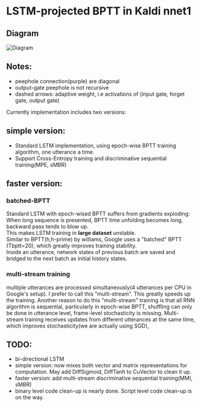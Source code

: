 # LSTM-projected BPTT in Kaldi nnet1
## Diagram
![Diagram](https://raw.githubusercontent.com/dophist/kaldi-lstm/master/misc/LSTM_DIAG_EQUATION.jpg)

## Notes:  
* peephole connection(purple) are diagonal
* output-gate peephole is not recursive
* dashed arrows: adaptive weight, i.e activations of (input gate, forget gate, output gate)

Currently implementation includes two versions:

## simple version:
* Standard LSTM implementation, using epoch-wise BPTT training algorithm, one utterance a time.
* Support Cross-Entropy training and discriminative sequential training(MPE, sMBR)

## faster version:
### batched-BPTT
Standard LSTM with epoch-wised BPTT suffers from gradients exploding:  
When long sequence is presented, BPTT time unfolding becomes long, backward pass tends to blow up.  
This makes LSTM training in **large dataset** unstable.  
Similar to BPTT(h,h-prime) by williams, Google uses a "batched" BPTT (Tbptt=20), which greatly improves training stability.  
Inside an utterance, network states of previous batch are saved and bridged to the next batch as initial history states.  

### multi-stream training
multiple utterances are processed simultaneously(4 utterances per CPU in Google's setup).
I prefer to call this "multi-stream". This greatly speeds up the training.
Another reason to do this "multi-stream" training is that all RNN algorithm is sequential, 
particularly in epoch-wise BPTT, shuffling can only be done in utterance level, frame-level stochasticity is missing.
Multi-stream training receives updates from different utterances at the same time, which improves stochasticity(we are actually using SGD), 

## TODO:  
* bi-directional LSTM  
* simple version: now mixes both vector and matrix representations for computation. May add DiffSigmoid, DiffTanh to CuVector to clean it up.
* faster version: add multi-stream discriminative sequential training(MMI, sMBR)
* binary level code clean-up is nearly done. Script level code clean-up is on the way.

